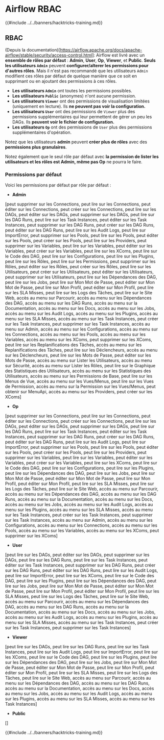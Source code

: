 # Airflow RBAC

{{#include ../../banners/hacktricks-training.md}}

## RBAC

(Depuis la documentation)\[https://airflow.apache.org/docs/apache-airflow/stable/security/access-control.html]: Airflow est livré avec un **ensemble de rôles par défaut** : **Admin**, **User**, **Op**, **Viewer**, et **Public**. **Seuls les utilisateurs `Admin`** peuvent **configurer/alterer les permissions pour d'autres rôles**. Mais il n'est pas recommandé que les utilisateurs `Admin` modifient ces rôles par défaut de quelque manière que ce soit en supprimant ou en ajoutant des permissions à ces rôles.

- **Les utilisateurs `Admin`** ont toutes les permissions possibles.
- **Les utilisateurs `Public`** (anonymes) n'ont aucune permission.
- **Les utilisateurs `Viewer`** ont des permissions de visualisation limitées (uniquement en lecture). Ils **ne peuvent pas voir la configuration.**
- **Les utilisateurs `User`** ont des permissions de `Viewer` plus des permissions supplémentaires qui leur permettent de gérer un peu les DAGs. Ils **peuvent voir le fichier de configuration.**
- **Les utilisateurs `Op`** ont des permissions de `User` plus des permissions supplémentaires d'opération.

Notez que les utilisateurs **admin** peuvent **créer plus de rôles** avec des **permissions plus granulaires**.

Notez également que le seul rôle par défaut avec **la permission de lister les utilisateurs et les rôles est Admin, même pas Op** ne pourra le faire.

### Permissions par défaut

Voici les permissions par défaut par rôle par défaut :

- **Admin**

\[peut supprimer sur les Connections, peut lire sur les Connections, peut éditer sur les Connections, peut créer sur les Connections, peut lire sur les DAGs, peut éditer sur les DAGs, peut supprimer sur les DAGs, peut lire sur les DAG Runs, peut lire sur les Task Instances, peut éditer sur les Task Instances, peut supprimer sur les DAG Runs, peut créer sur les DAG Runs, peut éditer sur les DAG Runs, peut lire sur les Audit Logs, peut lire sur ImportError, peut supprimer sur les Pools, peut lire sur les Pools, peut éditer sur les Pools, peut créer sur les Pools, peut lire sur les Providers, peut supprimer sur les Variables, peut lire sur les Variables, peut éditer sur les Variables, peut créer sur les Variables, peut lire sur les XComs, peut lire sur le Code des DAG, peut lire sur les Configurations, peut lire sur les Plugins, peut lire sur les Rôles, peut lire sur les Permissions, peut supprimer sur les Rôles, peut éditer sur les Rôles, peut créer sur les Rôles, peut lire sur les Utilisateurs, peut créer sur les Utilisateurs, peut éditer sur les Utilisateurs, peut supprimer sur les Utilisateurs, peut lire sur les Dépendances des DAG, peut lire sur les Jobs, peut lire sur Mon Mot de Passe, peut éditer sur Mon Mot de Passe, peut lire sur Mon Profil, peut éditer sur Mon Profil, peut lire sur les SLA Misses, peut lire sur les Logs des Tâches, peut lire sur le Site Web, accès au menu sur Parcourir, accès au menu sur les Dépendances des DAG, accès au menu sur les DAG Runs, accès au menu sur la Documentation, accès au menu sur les Docs, accès au menu sur les Jobs, accès au menu sur les Audit Logs, accès au menu sur les Plugins, accès au menu sur les SLA Misses, accès au menu sur les Task Instances, peut créer sur les Task Instances, peut supprimer sur les Task Instances, accès au menu sur Admin, accès au menu sur les Configurations, accès au menu sur les Connections, accès au menu sur les Pools, accès au menu sur les Variables, accès au menu sur les XComs, peut supprimer sur les XComs, peut lire sur les Replanifications des Tâches, accès au menu sur les Replanifications des Tâches, peut lire sur les Déclencheurs, accès au menu sur les Déclencheurs, peut lire sur les Mots de Passe, peut éditer sur les Mots de Passe, accès au menu sur Lister les Utilisateurs, accès au menu sur Sécurité, accès au menu sur Lister les Rôles, peut lire sur le Graphique des Statistiques des Utilisateurs, accès au menu sur les Statistiques des Utilisateurs, accès au menu sur les Permissions de Base, peut lire sur les Menus de Vue, accès au menu sur les Vues/Menus, peut lire sur les Vues de Permission, accès au menu sur la Permission sur les Vues/Menus, peut obtenir sur MenuApi, accès au menu sur les Providers, peut créer sur les XComs]

- **Op**

\[peut supprimer sur les Connections, peut lire sur les Connections, peut éditer sur les Connections, peut créer sur les Connections, peut lire sur les DAGs, peut éditer sur les DAGs, peut supprimer sur les DAGs, peut lire sur les DAG Runs, peut lire sur les Task Instances, peut éditer sur les Task Instances, peut supprimer sur les DAG Runs, peut créer sur les DAG Runs, peut éditer sur les DAG Runs, peut lire sur les Audit Logs, peut lire sur ImportError, peut supprimer sur les Pools, peut lire sur les Pools, peut éditer sur les Pools, peut créer sur les Pools, peut lire sur les Providers, peut supprimer sur les Variables, peut lire sur les Variables, peut éditer sur les Variables, peut créer sur les Variables, peut lire sur les XComs, peut lire sur le Code des DAG, peut lire sur les Configurations, peut lire sur les Plugins, peut lire sur les Dépendances des DAG, peut lire sur les Jobs, peut lire sur Mon Mot de Passe, peut éditer sur Mon Mot de Passe, peut lire sur Mon Profil, peut éditer sur Mon Profil, peut lire sur les SLA Misses, peut lire sur les Logs des Tâches, peut lire sur le Site Web, accès au menu sur Parcourir, accès au menu sur les Dépendances des DAG, accès au menu sur les DAG Runs, accès au menu sur la Documentation, accès au menu sur les Docs, accès au menu sur les Jobs, accès au menu sur les Audit Logs, accès au menu sur les Plugins, accès au menu sur les SLA Misses, accès au menu sur les Task Instances, peut créer sur les Task Instances, peut supprimer sur les Task Instances, accès au menu sur Admin, accès au menu sur les Configurations, accès au menu sur les Connections, accès au menu sur les Pools, accès au menu sur les Variables, accès au menu sur les XComs, peut supprimer sur les XComs]

- **User**

\[peut lire sur les DAGs, peut éditer sur les DAGs, peut supprimer sur les DAGs, peut lire sur les DAG Runs, peut lire sur les Task Instances, peut éditer sur les Task Instances, peut supprimer sur les DAG Runs, peut créer sur les DAG Runs, peut éditer sur les DAG Runs, peut lire sur les Audit Logs, peut lire sur ImportError, peut lire sur les XComs, peut lire sur le Code des DAG, peut lire sur les Plugins, peut lire sur les Dépendances des DAG, peut lire sur les Jobs, peut lire sur Mon Mot de Passe, peut éditer sur Mon Mot de Passe, peut lire sur Mon Profil, peut éditer sur Mon Profil, peut lire sur les SLA Misses, peut lire sur les Logs des Tâches, peut lire sur le Site Web, accès au menu sur Parcourir, accès au menu sur les Dépendances des DAG, accès au menu sur les DAG Runs, accès au menu sur la Documentation, accès au menu sur les Docs, accès au menu sur les Jobs, accès au menu sur les Audit Logs, accès au menu sur les Plugins, accès au menu sur les SLA Misses, accès au menu sur les Task Instances, peut créer sur les Task Instances, peut supprimer sur les Task Instances]

- **Viewer**

\[peut lire sur les DAGs, peut lire sur les DAG Runs, peut lire sur les Task Instances, peut lire sur les Audit Logs, peut lire sur ImportError, peut lire sur les XComs, peut lire sur le Code des DAG, peut lire sur les Plugins, peut lire sur les Dépendances des DAG, peut lire sur les Jobs, peut lire sur Mon Mot de Passe, peut éditer sur Mon Mot de Passe, peut lire sur Mon Profil, peut éditer sur Mon Profil, peut lire sur les SLA Misses, peut lire sur les Logs des Tâches, peut lire sur le Site Web, accès au menu sur Parcourir, accès au menu sur les Dépendances des DAG, accès au menu sur les DAG Runs, accès au menu sur la Documentation, accès au menu sur les Docs, accès au menu sur les Jobs, accès au menu sur les Audit Logs, accès au menu sur les Plugins, accès au menu sur les SLA Misses, accès au menu sur les Task Instances]

- **Public**

\[]

{{#include ../../banners/hacktricks-training.md}}
